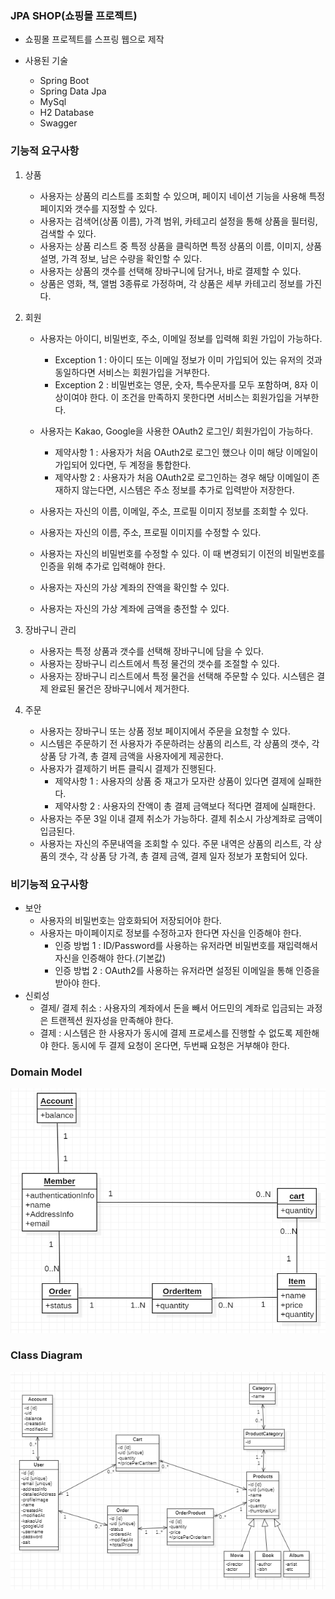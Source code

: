 ### JPA SHOP(쇼핑몰 프로젝트)

- 쇼핑몰 프로젝트를 스프링 웹으로 제작


- 사용된 기술 
  - Spring Boot
  - Spring Data Jpa
  - MySql
  - H2 Database
  - Swagger

### 기능적 요구사항

1. 상품

   - 사용자는 상품의 리스트를 조회할 수 있으며, 페이지 네이션 기능을 사용해 특정 페이지와 갯수를 지정할 수 있다.
   - 사용자는 검색어(상품 이름), 가격 범위, 카테고리 설정을 통해 상품을 필터링, 검색할 수 있다.
   - 사용자는 상품 리스트 중 특정 상품을 클릭하면 특정 상품의 이름, 이미지, 상품 설명, 가격 정보, 남은 수량을 확인할 수 있다.
   - 사용자는 상품의 갯수를 선택해 장바구니에 담거나, 바로 결제할 수 있다.   
   - 상품은 영화, 책, 앨범 3종류로 가정하며, 각 상품은 세부 카테고리 정보를 가진다.
2. 회원

   - 사용자는 아이디, 비밀번호, 주소, 이메일 정보를 입력해 회원 가입이 가능하다.
     - Exception 1 : 아이디 또는 이메일 정보가 이미 가입되어 있는 유저의 것과 동일하다면 서비스는 회원가입을 거부한다.
     - Exception 2 : 비밀번호는 영문, 숫자, 특수문자를 모두 포함하며, 8자 이상이여야 한다. 이 조건을 만족하지 못한다면 서비스는 회원가입을 거부한다.

   - 사용자는 Kakao, Google을 사용한 OAuth2 로그인/ 회원가입이 가능하다. 
     - 제약사항 1 : 사용자가 처음 OAuth2로 로그인 했으나 이미 해당 이메일이 가입되어 있다면, 두 계정을 통합한다.
     - 제약사항 2 : 사용자가 처음 OAuth2로 로그인하는 경우 해당 이메일이 존재하지 않는다면, 시스템은 주소 정보를 추가로 입력받아 저장한다.
   - 사용자는 자신의 이름, 이메일, 주소, 프로필 이미지 정보를 조회할 수 있다.
   - 사용자는 자신의 이름, 주소, 프로필 이미지를 수정할 수 있다.
   - 사용자는 자신의 비밀번호를 수정할 수 있다. 이 때 변경되기 이전의 비밀번호를 인증을 위해 추가로 입력해야 한다.
   - 사용자는 자신의 가상 계좌의 잔액을 확인할 수 있다.
   - 사용자는 자신의 가상 계좌에 금액을 충전할 수 있다. 


3. 장바구니 관리
   - 사용자는 특정 상품과 갯수를 선택해 장바구니에 담을 수 있다.
   - 사용자는 장바구니 리스트에서 특정 물건의 갯수를 조절할 수 있다.
   - 사용자는 장바구니 리스트에서 특정 물건을 선택해 주문할 수 있다. 시스템은 결제 완료된 물건은 장바구니에서 제거한다.

   
4. 주문
    - 사용자는 장바구니 또는 상품 정보 페이지에서 주문을 요청할 수 있다.
    - 시스템은 주문하기 전 사용자가 주문하려는 상품의 리스트, 각 상품의 갯수, 각 상품 당 가격, 총 결제 금액을 사용자에게 제공한다.
    - 사용자가 결제하기 버튼 클릭시 결제가 진행된다.
      - 제약사항 1 : 사용자의 상품 중 재고가 모자란 상품이 있다면 결제에 실패한다.
      - 제약사항 2 : 사용자의 잔액이 총 결제 금액보다 적다면 결제에 실패한다.
    - 사용자는 주문 3일 이내 결제 취소가 가능하다. 결제 취소시 가상계좌로 금액이 입금된다.
    - 사용자는 자신의 주문내역을 조회할 수 있다. 주문 내역은 상품의 리스트, 각 상품의 갯수, 각 상품 당 가격, 총 결제 금액, 결제 일자 정보가 포함되어 있다.


### 비기능적 요구사항

- 보안
  - 사용자의 비밀번호는 암호화되어 저장되어야 한다.
  - 사용자는 마이페이지로 정보를 수정하고자 한다면 자신을 인증해야 한다.
    - 인증 방법 1 : ID/Password를 사용하는 유저라면 비밀번호를 재입력해서 자신을 인증해야 한다.(기본값)
    - 인증 방법 2 : OAuth2를 사용하는 유저라면 설정된 이메일을 통해 인증을 받아야 한다.
- 신뢰성
  - 결제/ 결제 취소 : 사용자의 계좌에서 돈을 빼서 어드민의 계좌로 입금되는 과정은 트랜젝션 원자성을 만족해야 한다.
  - 결제 : 시스템은 한 사용자가 동시에 결제 프로세스를 진행할 수 없도록 제한해야 한다. 동시에 두 결제 요청이 온다면, 두번째 요청은 거부해야 한다.



### Domain Model
![Domain Model](umls/domain_model.png)


### Class Diagram
![Class Diagram](umls/class_diagram.png)